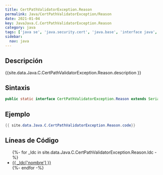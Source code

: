 ```yaml
---
title: CertPathValidatorException.Reason
permalink: Java/CertPathValidatorException/Reason
date: 2021-01-04
key: JavaJava.C.CertPathValidatorException.Reason
category: java
tags: ['java se', 'java.security.cert', 'java.base', 'interface java', 'Java 1.7']
sidebar: 
  nav: java
---
```


## Descripción
{{site.data.Java.C.CertPathValidatorException.Reason.description }}

## Sintaxis
~~~java
public static interface CertPathValidatorException.Reason extends Serializable
~~~

## Ejemplo
~~~java
{{ site.data.Java.C.CertPathValidatorException.Reason.code}}
~~~

## Líneas de Código
<ul>
{%- for _ldc in site.data.Java.C.CertPathValidatorException.Reason.ldc -%}
   <li>
       <a href="{{_ldc['url'] }}">{{ _ldc['nombre'] }}</a>
   </li>
{%- endfor -%}
</ul>
